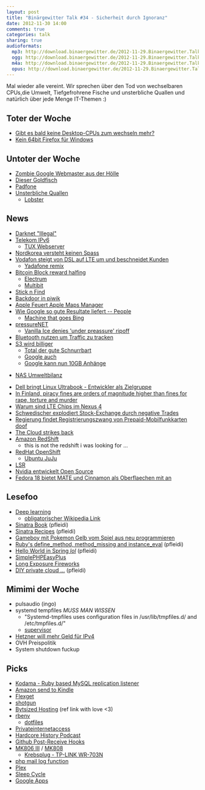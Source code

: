 ```yaml
---
layout: post
title: "Binärgewitter Talk #34 - Sicherheit durch Ignoranz"
date: 2012-11-30 14:00
comments: true
categories: talk
sharing: true
audioformats:
  mp3: http://download.binaergewitter.de/2012-11-29.Binaergewitter.Talk.34.mp3
  ogg: http://download.binaergewitter.de/2012-11-29.Binaergewitter.Talk.34.ogg
  m4a: http://download.binaergewitter.de/2012-11-29.Binaergewitter.Talk.34.m4a
  opus: http://download.binaergewitter.de/2012-11-29.Binaergewitter.Talk.34.opus
---
```

Mal wieder alle vereint. Wir sprechen über den Tod von wechselbaren CPUs,die Umwelt, Tiefgefrohrene Fische und unsterbliche Quallen und natürlich über jede Menge IT-Themen :)

## Toter der Woche

- [Gibt es bald keine Desktop-CPUs zum wechseln mehr?](http://www.heise.de/ct/meldung/Wann-sterben-wechselbare-PC-Prozessoren-aus-1756219.html)
- [Kein 64bit Firefox für Windows](http://www.golem.de/news/mozilla-browser-entwicklung-von-64-bit-firefox-fuer-windows-eingestellt-1211-95910.html)

## Untoter der Woche

- [Zombie Google Webmaster aus der Hölle](http://www.theregister.co.uk/2012/11/29/google_webmaster_tools_snafu/)
- [Dieser Goldfisch](http://www.youtube.com/watch?v=wwolYFGM9pU)
- [Padfone](http://www.golem.de/news/asus-padfone-3-neues-smartphone-tablet-angekuendigt-1211-96031.html)
- [Unsterbliche  Quallen](http://www.nytimes.com/2012/12/02/magazine/can-a-jellyfish-unlock-the-secret-of-immortality.html)
    - [Lobster](http://en.wikipedia.org/wiki/Biological_immortality#Lobsters)

## News

- [Darknet "Illegal"](http://torrentfreak.com/anonymous-file-sharing-ruled-illegal-by-german-court-121123/)
- [Telekom IPv6](http://www.golem.de/news/ipv6-telekom-verteilt-ipv6-adressen-an-kunden-1211-96035.html)
    * [TUX Webserver](http://en.wikipedia.org/wiki/TUX_web_server)
- [Nordkorea versteht keinen Spass](http://hosted.ap.org/dynamic/stories/A/AS_CHINA_ONION_KIM?SITE=AP&SECTION=HOME&TEMPLATE=DEFAULT&CTIME=2012-11-27-07-38-17)
- [Vodafon steigt von DSL auf LTE um und beschneidet Kunden](http://www.golem.de/news/digitale-gesellschaft-vodafone-verkauft-ein-halbes-netz-als-internet-1211-96029.html)
    - [Yadafone remix](http://vodafail.digitalegesellschaft.de/)
- [Bitcoin Block reward halfing](http://bitcoinmagazine.net/block-reward-halving-a-guide/)
  * [Electrum](http://electrum.ecdsa.org/)
  * [Multibit](http://multibit.org/)
- [Stick n Find](http://www.indiegogo.com/sticknfind)
- [Backdoor in piwik](http://www.linuxtoday.com/upload/piwik-software-installer-rigged-with-back-door-following-website-compromise-121127180005.html)
- [Apple Feuert Apple Maps Manager](http://www.guardian.co.uk/technology/2012/nov/27/apple-fires-mapping-manager-backlash)
- [Wie Google so gute Resultate liefert -- People](http://www.theregister.co.uk/2012/11/27/google_raters_manual/)
  * [Machine that goes Bing](http://www.youtube.com/watch?v=wshyX6Hw52I)
- [pressureNET](http://www.cumulonimbus.ca/pressurenet-2-1/)
  * [Vanilla Ice denies 'under preassure' ripoff](http://www.youtube.com/watch?v=1s0hEi8zhmg)
- [Bluetooth nutzen um Traffic zu tracken](http://yro.slashdot.org/story/12/11/28/2318245/bluetooth-used-to-track-traffic-times)
- [S3 wird billiger](http://www.theregister.co.uk/2012/11/29/amazon_s3_price_cut/)
   * [Total der gute Schnurrbart](https://twitter.com/josephwykes/status/273938914652340224/photo/1)
    * [Google auch](http://techcrunch.com/2012/11/26/google-drops-pricing-on-cloud-storage-20-adds-new-features-in-advance-of-rival-amazons-first-big-cloud-summit/)
    * [Google kann nun 10GB Anhänge](http://www.golem.de/news/gmail-e-mail-anhaenge-mit-10-gbyte-dank-google-drive-1211-95998.html)
* [NAS Umweltbilanz](http://www.golem.de/news/umweltschuetzer-nas-hat-bessere-oekobilanz-als-die-cloud-1211-96004.html)
- [Dell bringt Linux Ultrabook - Entwickler als Zielgruppe](http://arstechnica.com/gadgets/2012/11/dell-releases-powerful-well-supported-linux-ultrabook/)
- [In Finland, piracy fines are orders of magnitude higher than fines for rape, torture and murder](http://boingboing.net/2012/11/28/in-finland-piracy-fines-are-o.html)
- [Warum sind LTE Chips im Nexus 4](http://arstechnica.com/gadgets/2012/11/lg-explains-existence-of-lte-chip-in-nexus-4/)
- [Schwedischer explodiert Stock-Exchange durch negative Trades](http://news.slashdot.org/story/12/11/28/1950230/swedish-stock-exchange-hit-by-programming-snafu?utm_source=rss1.0mainlinkanon&utm_medium=feed)
- [Regierung findet Registrierungszwang von Prepaid-Mobilfunkkarten doof](http://www.golem.de/news/bundeskriminalamt-intern-registrierungszwang-von-prepaid-mobilfunkkarten-sinnlos-1211-96012.html)
- [The Cloud strikes back](http://arstechnica.com/security/2012/11/hack-could-let-browsers-use-cloud-to-carry-out-big-attacks-on-the-cheap/)
- [Amazon RedShift](http://www.allthingsdistributed.com/2012/11/amazon-redshift.html)
    - this is not the redshift i was looking for ...
- [RedHat OpenShift](http://www.heise.de/open/meldung/OpenShift-nun-offizielles-Red-Hat-Angebot-1758107.html)
    - [Ubuntu JuJu](https://juju.ubuntu.com/)
- [LSR](http://www.heise.de/newsticker/meldung/Kritik-am-geplanten-Leistungsschutzrecht-reisst-nicht-ab-1758645.html)
- [Nvidia entwickelt Open Source](http://www.golem.de/news/linux-kernel-nvidia-arbeitet-an-freiem-tegra-treiber-mit-1211-95940.html)
- [Fedora 18 bietet MATE und Cinnamon als Oberflaechen mit an](http://www.h-online.com/open/news/item/Fedora-18-Beta-adds-MATE-and-Cinnamon-desktops-1758243.html)

## Lesefoo

- [Deep learning](http://www.nytimes.com/2012/11/24/science/scientists-see-advances-in-deep-learning-a-part-of-artificial-intelligence.html?_r=1&pagewanted=all&)
    * [obligatorischer Wikipedia Link](http://en.wikipedia.org/wiki/Deep_learning)
- [Sinatra Book](http://sinatra-book.gittr.com/) (pfleidi)
- [Sinatra Recipes](https://github.com/sinatra/sinatra-recipes) (pfleidi)
- [Gameboy mit Pokemon Gelb vom Spiel aus neu programmieren](http://tasvideos.org/3767S.html)
- [Ruby's define_method, method_missing and instance_eval](http://www.trottercashion.com/2011/02/08/rubys-define_method-method_missing-and-instance_eval.html) (pfleidi)
- [Hello World in Spring *lol*](http://www.srccodes.com/p/article/11/spring-3-hello-world-example-tutorial-using-maven-tool-and-eclipse-ide) (pfleidi)
- [SimplePHPEasyPlus](https://github.com/Herzult/SimplePHPEasyPlus)
- [Long Exposure Fireworks](http://www.diyphotography.net/long-exposure-fireworks-tutorial)
- [DIY private cloud ...](http://slidedecks.wilmoore.com/2012-confoo/diy-private-cloud-using-virtualBox-and-chef) (pfleidi)


## Mimimi der Woche

- pulsaudio (ingo)
- systemd tempfiles *MUSS MAN WISSEN*
    * "Systemd-tmpfiles uses configuration files in /usr/lib/tmpfiles.d/ and /etc/tmpfiles.d/"
    * [supervisor](http://supervisord.org/)
- [Hetzner will mehr Geld für IPv4](http://www.heise.de/newsticker/meldung/Hetzner-setzt-Preise-fuer-zusaetzliche-IPv4-Adressen-fest-1758985.html)
- OVH Preispolitik
- System shutdown fuckup

## Picks

- [Kodama - Ruby based MySQL replication listener](http://rubygems.org/gems/kodama)
- [Amazon send to Kindle](http://www.amazon.com/gp/sendtokindle)
- [Flexget](http://flexget.com/)
- [shotgun](https://github.com/rtomayko/shotgun)
- [Bytsized Hosting](http://bit.ly/QQ8Y1w) (ref link with love <3)
- [rbenv](https://github.com/sstephenson/rbenv)
    * [dotfiles](https://github.com/pfleidi/dotfiles)
- [Privateinternetaccess](https://www.privateinternetaccess.com/)
- [Hardcore History Podcast](http://www.dancarlin.com/disp.php/hh)
- [Github Post-Receive Hooks](https://help.github.com/articles/post-receive-hooks)
- [MK806 III](http://amzn.to/ToBWRW) / [MK808](http://dx.com/p/mk808-dual-core-android-4-1-1-google-tv-player-w-1gb-ram-8gb-rom-wi-fi-tf-hdmi-160535)
    - [Krebsplug - TP-LINK WR-703N](http://www.ebay.de/itm/320937229589)
- [php mail log function](http://www.bergercity.de/linux/php5-3-log-mail-usage/)
- [Plex](http://plexapp.com)
- [Sleep Cycle](https://itunes.apple.com/de/app/sleep-cycle-alarm-clock/id320606217?mt=8)
- [Google Apps](http://www.google.de/intl/de/enterprise/apps/business/pricing.html)
